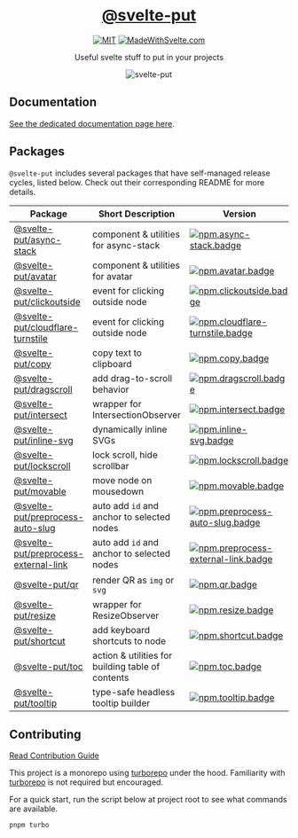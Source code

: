 <div align="center">

# [@svelte-put][docs]

[![MIT][license.badge]][license] [![MadeWithSvelte.com][madewithsvelte.badge]][madewithsvelte]

Useful svelte stuff to put in your projects

![svelte-put](https://github.com/vnphanquang/svelte-put/blob/main/sites/docs/src/lib/assets/images/og/svelte-put.jpg)

</div>

## Documentation

[See the dedicated documentation page here][docs].

## Packages

`@svelte-put` includes several packages that have self-managed release cycles, listed below. Check out their corresponding README for more details.

| Package                                                           | Short Description                                 | Version                                                         | Changelog                                           | Docs                                        |
| ----------------------------------------------------------------- | ------------------------------------------------- | --------------------------------------------------------------- | --------------------------------------------------- | ------------------------------------------- |
| [@svelte-put/async-stack][github.async-stack]                               | component & utilities for async-stack                  | [![npm.async-stack.badge]][npm.async-stack]                               | [Changelog][github.async-stack.changelog]                | [![docs.badge]][docs.async-stack]                |
| [@svelte-put/avatar][github.avatar]                               | component & utilities for avatar                  | [![npm.avatar.badge]][npm.avatar]                               | [Changelog][github.avatar.changelog]                | [![docs.badge]][docs.avatar]                |
| [@svelte-put/clickoutside][github.clickoutside]                   | event for clicking outside node                   | [![npm.clickoutside.badge]][npm.clickoutside]                   | [Changelog][github.clickoutside.changelog]          | [![docs.badge]][docs.clickoutside]          |
| [@svelte-put/cloudflare-turnstile][github.cloudflare-turnstile]   | event for clicking outside node                   | [![npm.cloudflare-turnstile.badge]][npm.cloudflare-turnstile]   | [Changelog][github.cloudflare-turnstile.changelog]  | [![docs.badge]][docs.cloudflare-turnstile]  |
| [@svelte-put/copy][github.copy]                                   | copy text to clipboard                            | [![npm.copy.badge]][npm.copy]                                   | [Changelog][github.copy.changelog]                  | [![docs.badge]][docs.copy]                  |
| [@svelte-put/dragscroll][github.dragscroll]                       | add drag-to-scroll behavior                       | [![npm.dragscroll.badge]][npm.dragscroll]                       | [Changelog][github.dragscroll.changelog]            | [![docs.badge]][docs.dragscroll]            |
| [@svelte-put/intersect][github.intersect]                         | wrapper for IntersectionObserver                  | [![npm.intersect.badge]][npm.intersect]                         | [Changelog][github.intersect.changelog]             | [![docs.badge]][docs.intersect]             |
| [@svelte-put/inline-svg][github.inline-svg]                       | dynamically inline SVGs                           | [![npm.inline-svg.badge]][npm.inline-svg]                       | [Changelog][github.inline-svg.changelog]            | [![docs.badge]][docs.inline-svg]            |
| [@svelte-put/lockscroll][github.lockscroll]                       | lock scroll, hide scrollbar                       | [![npm.lockscroll.badge]][npm.lockscroll]                       | [Changelog][github.lockscroll.changelog]            | [![docs.badge]][docs.lockscroll]            |
| [@svelte-put/movable][github.movable]                             | move node on mousedown                            | [![npm.movable.badge]][npm.movable]                             | [Changelog][github.movable.changelog]               | [![docs.badge]][docs.movable]               |
| [@svelte-put/preprocess-auto-slug][github.preprocess-auto-slug]   | auto add `id` and anchor to selected nodes        | [![npm.preprocess-auto-slug.badge]][npm.preprocess-auto-slug]   | [Changelog][github.preprocess-auto-slug.changelog]  | [![docs.badge]][docs.preprocess-auto-slug]  |
| [@svelte-put/preprocess-external-link][github.preprocess-external-link]   | auto add `id` and anchor to selected nodes        | [![npm.preprocess-external-link.badge]][npm.preprocess-external-link]   | [Changelog][github.preprocess-external-link.changelog]  | [![docs.badge]][docs.preprocess-external-link]  |
| [@svelte-put/qr][github.qr]                                       | render QR as `img` or `svg`                       | [![npm.qr.badge]][npm.qr]                                       | [Changelog][github.qr.changelog]                    | [![docs.badge]][docs.qr]                    |
| [@svelte-put/resize][github.resize]                               | wrapper for ResizeObserver                        | [![npm.resize.badge]][npm.resize]                               | [Changelog][github.resize.changelog]                | [![docs.badge]][docs.resize]                |
| [@svelte-put/shortcut][github.shortcut]                           | add keyboard shortcuts to node                    | [![npm.shortcut.badge]][npm.shortcut]                           | [Changelog][github.shortcut.changelog]              | [![docs.badge]][docs.shortcut]              |
| [@svelte-put/toc][github.toc]                                     | action & utilities for building table of contents | [![npm.toc.badge]][npm.toc]                                     | [Changelog][github.toc.changelog]                   | [![docs.badge]][docs.toc]                   |
| [@svelte-put/tooltip][github.tooltip]                             | type-safe headless tooltip builder                | [![npm.tooltip.badge]][npm.tooltip]                             | [Changelog][github.tooltip.changelog]               | [![docs.badge]][docs.tooltip]               |

<!-- ### In the Pipeline

These are some packages that will be added in the future (as soon as I find time, and the implementation has matured & become generic enough).

| Package                             | Category  | Short Description             | Status      | Docs        |
| ----------------------------------- | --------- | ----------------------------- | ----------- | ----------- |

Names for those packages may change. -->

## Contributing

[Read Contribution Guide][github.contributing]

This project is a monorepo using [turborepo] under the hood. Familiarity with [turborepo] is not required but encouraged.

For a quick start, run the script below at project root to see what commands are available.

```bash
pnpm turbo
```

<!-- github specifics -->

[github.contributing]: ./CONTRIBUTING.md
[github.issues]: https://github.com/vnphanquang/svelte-put/issues?q=
[github.async-stack]: https://github.com/vnphanquang/svelte-put/tree/main/packages/async-stack
[github.async-stack.changelog]: https://github.com/vnphanquang/svelte-put/blob/main/packages/async-stack/CHANGELOG.md
[github.avatar]: https://github.com/vnphanquang/svelte-put/tree/main/packages/avatar
[github.avatar.changelog]: https://github.com/vnphanquang/svelte-put/blob/main/packages/avatar/CHANGELOG.md
[github.clickoutside]: https://github.com/vnphanquang/svelte-put/tree/main/packages/clickoutside
[github.clickoutside.changelog]: https://github.com/vnphanquang/svelte-put/blob/main/packages/clickoutside/CHANGELOG.md
[github.cloudflare-turnstile]: https://github.com/vnphanquang/svelte-put/tree/main/packages/cloudflare-turnstile
[github.cloudflare-turnstile.changelog]: https://github.com/vnphanquang/svelte-put/blob/main/packages/cloudflare-turnstile/CHANGELOG.md
[github.copy]: https://github.com/vnphanquang/svelte-put/tree/main/packages/copy
[github.copy.changelog]: https://github.com/vnphanquang/svelte-put/blob/main/packages/copy/CHANGELOG.md
[github.dragscroll]: https://github.com/vnphanquang/svelte-put/tree/main/packages/dragscroll
[github.dragscroll.changelog]: https://github.com/vnphanquang/svelte-put/blob/main/packages/dragscroll/CHANGELOG.md
[github.intersect]: https://github.com/vnphanquang/svelte-put/tree/main/packages/intersect
[github.intersect.changelog]: https://github.com/vnphanquang/svelte-put/blob/main/packages/intersect/CHANGELOG.md
[github.inline-svg]: https://github.com/vnphanquang/svelte-put/tree/main/packages/inline-svg
[github.inline-svg.changelog]: https://github.com/vnphanquang/svelte-put/blob/main/packages/inline-svg/CHANGELOG.md
[github.lockscroll]: https://github.com/vnphanquang/svelte-put/tree/main/packages/lockscroll
[github.lockscroll.changelog]: https://github.com/vnphanquang/svelte-put/blob/main/packages/lockscroll/CHANGELOG.md
[github.movable]: https://github.com/vnphanquang/svelte-put/tree/main/packages/movable
[github.movable.changelog]: https://github.com/vnphanquang/svelte-put/blob/main/packages/movable/CHANGELOG.md
[github.preprocess-auto-slug]: https://github.com/vnphanquang/svelte-put/tree/main/packages/preprocess-auto-slug
[github.preprocess-auto-slug.changelog]: https://github.com/vnphanquang/svelte-put/blob/main/packages/preprocess-auto-slug/CHANGELOG.md
[github.preprocess-external-link]: https://github.com/vnphanquang/svelte-put/tree/main/packages/preprocess-external-link
[github.preprocess-external-link.changelog]: https://github.com/vnphanquang/svelte-put/blob/main/packages/preprocess-external-link/CHANGELOG.md
[github.qr]: https://github.com/vnphanquang/svelte-put/tree/main/packages/qr
[github.qr.changelog]: https://github.com/vnphanquang/svelte-put/blob/main/packages/qr/CHANGELOG.md
[github.resize]: https://github.com/vnphanquang/svelte-put/tree/main/packages/resize
[github.resize.changelog]: https://github.com/vnphanquang/svelte-put/blob/main/packages/resize/CHANGELOG.md
[github.shortcut]: https://github.com/vnphanquang/svelte-put/tree/main/packages/shortcut
[github.shortcut.changelog]: https://github.com/vnphanquang/svelte-put/blob/main/packages/shortcut/CHANGELOG.md
[github.toc]: https://github.com/vnphanquang/svelte-put/tree/main/packages/toc
[github.toc.changelog]: https://github.com/vnphanquang/svelte-put/blob/main/packages/toc/CHANGELOG.md
[github.tooltip]: https://github.com/vnphanquang/svelte-put/tree/main/packages/tooltip
[github.tooltip.changelog]: https://github.com/vnphanquang/svelte-put/blob/main/packages/tooltip/CHANGELOG.md

<!-- heading badge -->

[license.badge]: https://img.shields.io/badge/license-MIT-blue.svg
[license]: ./LICENSE
[madewithsvelte.badge]: https://madewithsvelte.com/storage/repo-shields/4070-shield.svg
[madewithsvelte]: https://madewithsvelte.com/p/svelte-put/shield-link

<!-- npm -->

[npm.async-stack.badge]: https://img.shields.io/npm/v/@svelte-put/async-stack
[npm.async-stack]: https://www.npmjs.com/package/@svelte-put/async-stack
[npm.avatar.badge]: https://img.shields.io/npm/v/@svelte-put/avatar
[npm.avatar]: https://www.npmjs.com/package/@svelte-put/avatar
[npm.clickoutside.badge]: https://img.shields.io/npm/v/@svelte-put/clickoutside
[npm.clickoutside]: https://www.npmjs.com/package/@svelte-put/clickoutside
[npm.cloudflare-turnstile.badge]: https://img.shields.io/npm/v/@svelte-put/cloudflare-turnstile
[npm.cloudflare-turnstile]: https://www.npmjs.com/package/@svelte-put/cloudflare-turnstile
[npm.copy.badge]: https://img.shields.io/npm/v/@svelte-put/copy
[npm.copy]: https://www.npmjs.com/package/@svelte-put/copy
[npm.dragscroll.badge]: https://img.shields.io/npm/v/@svelte-put/dragscroll
[npm.dragscroll]: https://www.npmjs.com/package/@svelte-put/dragscroll
[npm.intersect.badge]: https://img.shields.io/npm/v/@svelte-put/intersect
[npm.intersect]: https://www.npmjs.com/package/@svelte-put/intersect
[npm.inline-svg.badge]: https://img.shields.io/npm/v/@svelte-put/inline-svg
[npm.inline-svg]: https://www.npmjs.com/package/@svelte-put/inline-svg
[npm.lockscroll.badge]: https://img.shields.io/npm/v/@svelte-put/lockscroll
[npm.lockscroll]: https://www.npmjs.com/package/@svelte-put/lockscroll
[npm.movable.badge]: https://img.shields.io/npm/v/@svelte-put/movable
[npm.movable]: https://www.npmjs.com/package/@svelte-put/movable
[npm.preprocess-auto-slug.badge]: https://img.shields.io/npm/v/@svelte-put/preprocess-auto-slug
[npm.preprocess-auto-slug]: https://www.npmjs.com/package/@svelte-put/preprocess-auto-slug
[npm.preprocess-external-link.badge]: https://img.shields.io/npm/v/@svelte-put/preprocess-external-link
[npm.preprocess-external-link]: https://www.npmjs.com/package/@svelte-put/preprocess-external-link
[npm.qr.badge]: https://img.shields.io/npm/v/@svelte-put/qr
[npm.qr]: https://www.npmjs.com/package/@svelte-put/qr
[npm.resize.badge]: https://img.shields.io/npm/v/@svelte-put/resize
[npm.resize]: https://www.npmjs.com/package/@svelte-put/resize
[npm.shortcut.badge]: https://img.shields.io/npm/v/@svelte-put/shortcut
[npm.shortcut]: https://www.npmjs.com/package/@svelte-put/shortcut
[npm.toc.badge]: https://img.shields.io/npm/v/@svelte-put/toc
[npm.toc]: https://www.npmjs.com/package/@svelte-put/toc
[npm.tooltip.badge]: https://img.shields.io/npm/v/@svelte-put/tooltip
[npm.tooltip]: https://www.npmjs.com/package/@svelte-put/tooltip

<!-- svelte REPL -->

[turborepo]: https://turborepo.org/

<!-- docs linking -->

[docs]: https://svelte-put.vnphanquang.com
[docs.async-stack]: https://svelte-put.vnphanquang.com/docs/async-stack
[docs.avatar]: https://svelte-put.vnphanquang.com/docs/avatar
[docs.clickoutside]: https://svelte-put.vnphanquang.com/docs/clickoutside
[docs.cloudflare-turnstile]: https://svelte-put.vnphanquang.com/docs/cloudflare-turnstile
[docs.copy]: https://svelte-put.vnphanquang.com/docs/copy
[docs.dragscroll]: https://svelte-put.vnphanquang.com/docs/dragscroll
[docs.intersect]: https://svelte-put.vnphanquang.com/docs/intersect
[docs.inline-svg]: https://svelte-put.vnphanquang.com/docs/inline-svg
[docs.lockscroll]: https://svelte-put.vnphanquang.com/docs/lockscroll
[docs.movable]: https://svelte-put.vnphanquang.com/docs/movable
[docs.preprocess-auto-slug]: https://svelte-put.vnphanquang.com/docs/preprocess-auto-slug
[docs.preprocess-external-link]: https://svelte-put.vnphanquang.com/docs/preprocess-external-link
[docs.qr]: https://svelte-put.vnphanquang.com/docs/qr
[docs.resize]: https://svelte-put.vnphanquang.com/docs/resize
[docs.shortcut]: https://svelte-put.vnphanquang.com/docs/shortcut
[docs.toc]: https://svelte-put.vnphanquang.com/docs/toc
[docs.tooltip]: https://svelte-put.vnphanquang.com/docs/tooltip
[docs.badge]: https://img.shields.io/badge/-Docs%20Site-blue

